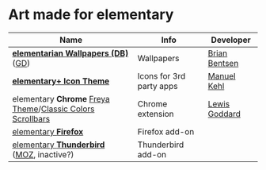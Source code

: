 # Art made for elementary

Name | Info | Developer
---|---|---
[**elementarian Wallpapers (DB)**](https://www.dropbox.com/sh/79552p64tto7wbc/MSPgrgWfYa) ([GD](https://drive.google.com/folderview?id=0B4KUARZUQ-n_X1FrY29XVXpHUTQ&usp=sharing)) | Wallpapers | [Brian Bentsen](https://plus.google.com/109395049570451231471)
[**elementary+ Icon Theme**](https://github.com/mank319/elementaryPlus) | Icons for 3rd party apps | [Manuel Kehl](https://github.com/mank319)
elementary **Chrome** [Freya Theme](https://chrome.google.com/webstore/detail/freya-theme-for-google-ch/nofpaaefcomkhdkeihhnonlmhajfadgd)/[Classic Colors](https://chrome.google.com/webstore/detail/freya-theme-classic-color/aabnndoiofgmhennfbcmoapojieflllb) [Scrollbars](https://chrome.google.com/webstore/detail/elementary-freya-scrollba/dddhhloahgkhcaipmkfjngdalegmcomm) | Chrome extension | [Lewis Goddard](https://plus.google.com/105729291739660012806)
[elementary **Firefox**](https://addons.mozilla.org/en-US/firefox/addon/elementary-firefox/) | Firefox add-on |
[elementary **Thunderbird**](https://github.com/alxlit/elementary-thunderbird) ([MOZ](https://addons.mozilla.org/de/thunderbird/addon/elementary-thunderbird/?src=search), inactive?)| Thunderbird add-on |

